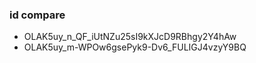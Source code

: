 ### id compare

- OLAK5uy_n_QF_iUtNZu25sI9kXJcD9RBhgy2Y4hAw
- OLAK5uy_m-WPOw6gsePyk9-Dv6_FULIGJ4vzyY9BQ
